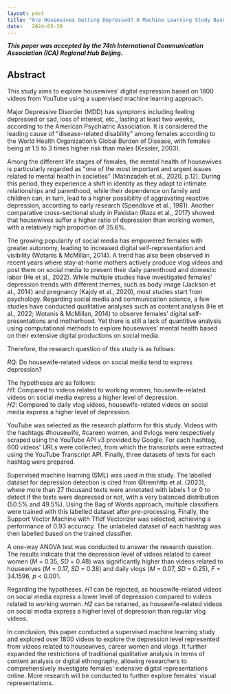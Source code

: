 ```yaml
---
layout: post
title: "Are Housewives Getting Depressed? A Machine Learning Study Based on YouTube"
date:   2024-05-30
---
```


***This paper was accepted by the 74th International Communication Association (ICA) Regional Hub Beijing.***

## Abstract

This study aims to explore housewives’ digital expression based on 1800 videos from YouTube using a supervised machine learning approach. 

Major Depressive Disorder (MDD) has symptoms including feeling depressed or sad, loss of interest, etc., lasting at least two weeks, according to the American Psychiatric Association. It is considered the leading cause of "disease-related disability" among females according to the World Health Organization’s Global Burden of Disease, with females being at 1.5 to 3 times higher risk than males (Kessler, 2003).

Among the different life stages of females, the mental health of housewives is particularly regarded as "one of the most important and urgent issues related to mental health in societies" (Matinzadeh et al., 2020, p.12). During this period, they experience a shift in identity as they adapt to intimate relationships and parenthood, while their dependence on family and children can, in turn, lead to a higher possibility of aggravating reactive depression, according to early research (Spendlove et al., 1981). Another comparative cross-sectional study in Pakistan (Raza et al., 2017) showed that housewives suffer a higher ratio of depression than working women, with a relatively high proportion of 35.6%.

The growing popularity of social media has empowered females with greater autonomy, leading to increased digital self-representation and visibility (Wotanis & McMillan, 2014). A trend has also been observed in recent years where stay-at-home mothers actively produce vlog videos and post them on social media to present their daily parenthood and domestic labor (He et al., 2022). While multiple studies have investigated females’ depression trends with different themes, such as body image (Jackson et al., 2014) and pregnancy (Kajdy et al., 2020), most studies start from psychology. Regarding social media and communication science, a few studies have conducted qualitative analyses such as content analysis (He et al., 2022;  Wotanis & McMillan, 2014) to observe females’ digital self-presentations and motherhood. Yet there is still a lack of quantitive analysis using computational methods to explore housewives’ mental health based on their extensive digital productions on social media.

Therefore, the research question of this study is as follows:<br>

*RQ*: Do housewife-related videos on social media tend to express depression? 

The hypotheses are as follows:<br>
*H1*: Compared to videos related to working women, housewife-related videos on social media express a higher level of depression.<br>
*H2*: Compared to daily vlog videos, housewife-related videos on social media express a higher level of depression.

YouTube was selected as the research platform for this study. Videos with the hashtags #housewife,  #careen women,  and #vlogs were respectively scraped using the YouTube API v3 provided by Google. For each hashtag, 600 videos' URLs were collected, from which the transcripts were extracted using the YouTube Transcript API. Finally, three datasets of texts for each hashtag were prepared.

Supervised machine learning (SML) was used in this study. The labelled dataset for depression detection is cited from @Iremhttp et al. (2023), where more than 27 thousand texts were annotated with labels 1 or 0 to detect if the texts were depressed or not, with a very balanced distribution (50.5% and 49.5%). Using the Bag of Words approach, multiple classifiers were trained with this labelled dataset after pre-processing. Finally, the Support Vector Machine with Tfidf Vectorizer was selected, achieving a performance of 0.93 accuracy. The unlabeled dataset of each hashtag was then labelled based on the trained classifier.

A one-way ANOVA test was conducted to answer the research question. The results indicate that the depression level of videos related to career women (*M* = 0.35, *SD* = 0.48) was significantly higher than videos related to housewives (*M* = 0.17, *SD* = 0.38) and daily vlogs (*M* = 0.07, *SD* = 0.25), *F* = 34.1596, *p* < 0.001.

Regarding the hypotheses, *H1* can be rejected, as housewife-related videos on social media express a lower level of depression compared to videos related to working women. *H2* can be retained, as housewife-related videos on social media express a higher level of depression than regular vlog videos.

In conclusion, this paper conducted a supervised machine learning study and explored over 1800 videos to explore the depression level represented from videos related to housewives, career women and vlogs. It further expanded the restrictions of traditional qualitative analysis in terms of content analysis or digital ethnography, allowing researchers to comprehensively investigate females’ extensive digital representations online. More research will be conducted to further explore females’ visual representations.

